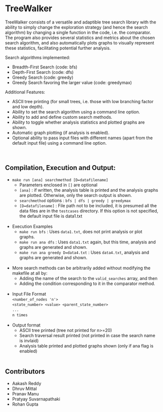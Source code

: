 # TreeWalker

TreeWalker consists of a versatile and adaptible tree search library with the ability to simply change the exploration strategy (and hence the search algorithm) by changing a single function in the code, i.e. the comparator.
The program also provides several statistics and metrics about the chosen search algorithm, and also automatically plots graphs to visually represent these statistics, facilitating potential further analysis.  

Search algorithms implemented:  
- Breadth-First Search (code: bfs)
- Depth-First Search (code: dfs)
- Greedy Search (code: greedy)
- Greedy Search favoring the larger value (code: greedymax)  

Additional Features:  
- ASCII tree printing (for small trees, i.e. those with low branching factor and low depth).
- Ability to set the search algorithm using a command line option.
- Ability to add and define custom search methods.
- Ability to toggle whether analysis statistics and plotted graphs are shown.
- Automatic graph plotting (if analysis is enabled).
- Optional ability to pass input files with different names (apart from the default input file) using a command line option.

&nbsp;  
## Compilation, Execution and Output:     
- `make run [ana] searchmethod [D=datafilename]`
	- Parameters enclosed in `[]` are optional  
	- `[ana]` : if written, the analysis table is printed and the analysis graphs are plotted. Otherwise, only the search output is shown.  
	- `searchmethod` options : `bfs | dfs | greedy | greedymax`  
	- `[D=datafilename]` : File path not to be included, it is presumed all the data files are in the `testcases` directory. If this option is not specified, the default input file is data1.txt  
&nbsp;
- Execution Examples  
	- `make run bfs` : Uses `data1.txt`, does not print analysis or plot graphs.  
	- `make run ana dfs` : Uses `data1.txt` again, but this time, analysis and graphs are generated and shown.  
	- `make run ana greedy D=data4.txt` : Uses `data4.txt`, analysis and graphs are generated and shown.  
&nbsp;
- More search methods can be arbitrarily added without modifying the makefile at all by:  
	- Adding the name of the search to the `valid_searches` array, and then  
	- Adding the condition corresponding to it in the comparator method.  
&nbsp;
- Input File Format  
	`<number_of_nodes 'n'>`  
    `<state_number> <value> <parent_state_number>`  
    `...`  
    `n times`  
&nbsp;
- Output format  
	- ASCII tree printed (tree not printed for n>=20)  
	- Search traversal result printed (not printed in case the search name is invlaid)  
	- Analysis table printed and plotted graphs shown (only if ana flag is enabled) \
&nbsp;  
## Contributors 
- Aakash Reddy 
- Dhruv Mittal
- Pranav Manu
- Pratyay Suvarnapathaki
- Rohan Gupta  


